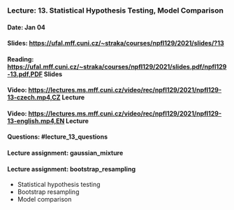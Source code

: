 ### Lecture: 13. Statistical Hypothesis Testing, Model Comparison
#### Date: Jan 04
#### Slides: https://ufal.mff.cuni.cz/~straka/courses/npfl129/2021/slides/?13
#### Reading: https://ufal.mff.cuni.cz/~straka/courses/npfl129/2021/slides.pdf/npfl129-13.pdf,PDF Slides
#### Video: https://lectures.ms.mff.cuni.cz/video/rec/npfl129/2021/npfl129-13-czech.mp4,CZ Lecture
#### Video: https://lectures.ms.mff.cuni.cz/video/rec/npfl129/2021/npfl129-13-english.mp4,EN Lecture
#### Questions: #lecture_13_questions
#### Lecture assignment: gaussian_mixture
#### Lecture assignment: bootstrap_resampling

- Statistical hypothesis testing
- Bootstrap resampling
- Model comparison
